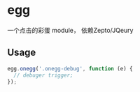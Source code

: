 egg
===

一个点击的彩蛋 module， 依赖Zepto/JQeury


## Usage

```javascript
egg.onegg('.onegg-debug', function (e) {
  // debuger trigger;
});
```
